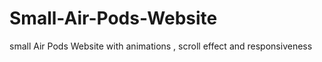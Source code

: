 # Small-Air-Pods-Website
small Air Pods Website with animations , scroll effect  and responsiveness
